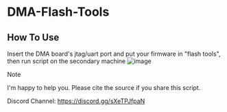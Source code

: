 # DMA-Flash-Tools
## How To Use
Insert the DMA board's jtag/uart port and put your firmware in "flash tools", then run script on the secondary machine
![image](https://github.com/kilmu1337/DMA-Flash-Tools/assets/155318836/dc46de01-4af4-45e2-9826-746bbf851658)


> [!NOTE]
>
> I'm happy to help you. Please cite the source if you share this script.


Discord Channel: https://discord.gg/sXeTPJfpaN








